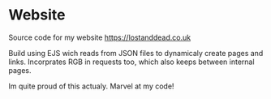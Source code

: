 # Website
Source code for my website https://lostanddead.co.uk

Build using EJS wich reads from JSON files to dynamicaly create pages and links.
Incorprates RGB in requests too, which also keeps between internal pages.

Im quite proud of this actualy. Marvel at my code!
